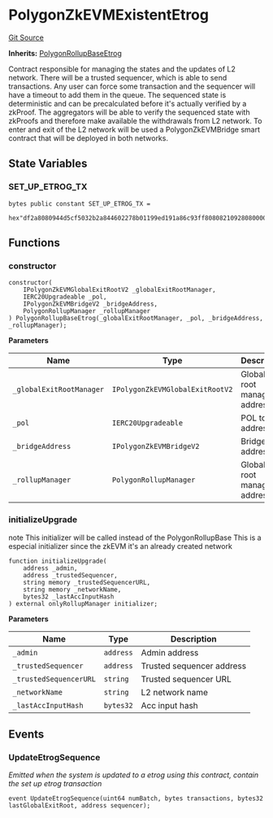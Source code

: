 # PolygonZkEVMExistentEtrog
[Git Source](https://github.com/agglayer/agglayer-contracts/blob/112a010b7c8b14335e5fe1a9bffc11bd2459df05/contracts/v2/consensus/zkEVM/PolygonZkEVMExistentEtrog.sol)

**Inherits:**
[PolygonRollupBaseEtrog](/contracts/v2/lib/PolygonRollupBaseEtrog.sol/abstract.PolygonRollupBaseEtrog.md)

Contract responsible for managing the states and the updates of L2 network.
There will be a trusted sequencer, which is able to send transactions.
Any user can force some transaction and the sequencer will have a timeout to add them in the queue.
The sequenced state is deterministic and can be precalculated before it's actually verified by a zkProof.
The aggregators will be able to verify the sequenced state with zkProofs and therefore make available the withdrawals from L2 network.
To enter and exit of the L2 network will be used a PolygonZkEVMBridge smart contract that will be deployed in both networks.


## State Variables
### SET_UP_ETROG_TX

```solidity
bytes public constant SET_UP_ETROG_TX =
    hex"df2a8080944d5cf5032b2a844602278b01199ed191a86c93ff8080821092808000000000000000000000000000000000000000000000000000000005ca1ab1e000000000000000000000000000000000000000000000000000000005ca1ab1e01bff";
```


## Functions
### constructor


```solidity
constructor(
    IPolygonZkEVMGlobalExitRootV2 _globalExitRootManager,
    IERC20Upgradeable _pol,
    IPolygonZkEVMBridgeV2 _bridgeAddress,
    PolygonRollupManager _rollupManager
) PolygonRollupBaseEtrog(_globalExitRootManager, _pol, _bridgeAddress, _rollupManager);
```
**Parameters**

|Name|Type|Description|
|----|----|-----------|
|`_globalExitRootManager`|`IPolygonZkEVMGlobalExitRootV2`|Global exit root manager address|
|`_pol`|`IERC20Upgradeable`|POL token address|
|`_bridgeAddress`|`IPolygonZkEVMBridgeV2`|Bridge address|
|`_rollupManager`|`PolygonRollupManager`|Global exit root manager address|


### initializeUpgrade

note This initializer will be called instead of the PolygonRollupBase
This is a especial initializer since the zkEVM it's an already created network


```solidity
function initializeUpgrade(
    address _admin,
    address _trustedSequencer,
    string memory _trustedSequencerURL,
    string memory _networkName,
    bytes32 _lastAccInputHash
) external onlyRollupManager initializer;
```
**Parameters**

|Name|Type|Description|
|----|----|-----------|
|`_admin`|`address`|Admin address|
|`_trustedSequencer`|`address`|Trusted sequencer address|
|`_trustedSequencerURL`|`string`|Trusted sequencer URL|
|`_networkName`|`string`|L2 network name|
|`_lastAccInputHash`|`bytes32`|Acc input hash|


## Events
### UpdateEtrogSequence
*Emitted when the system is updated to a etrog using this contract, contain the set up etrog transaction*


```solidity
event UpdateEtrogSequence(uint64 numBatch, bytes transactions, bytes32 lastGlobalExitRoot, address sequencer);
```

